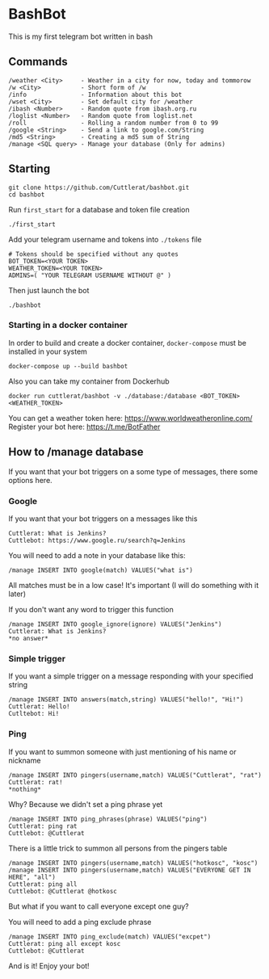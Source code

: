 # BashBot

This is my first telegram bot written in bash

## Commands

```
/weather <City>     - Weather in a city for now, today and tommorow
/w <City>           - Short form of /w
/info               - Information about this bot
/wset <City>        - Set default city for /weather
/ibash <Number>     - Random quote from ibash.org.ru
/loglist <Number>   - Random quote from loglist.net
/roll               - Rolling a random number from 0 to 99
/google <String>    - Send a link to google.com/String
/md5 <String>       - Creating a md5 sum of String
/manage <SQL query> - Manage your database (Only for admins)
```

## Starting

```
git clone https://github.com/Cuttlerat/bashbot.git
cd bashbot
```

Run `first_start` for a database and token file creation

```
./first_start
```

Add your telegram username and tokens into `./tokens` file
```
# Tokens should be specified without any quotes
BOT_TOKEN=<YOUR TOKEN>
WEATHER_TOKEN=<YOUR TOKEN>
ADMINS=( "YOUR TELEGRAM USERNAME WITHOUT @" )
```

Then just launch the bot

```
./bashbot
```

### Starting in a docker container

In order to build and create a docker container, `docker-compose` must be installed in your system

```
docker-compose up --build bashbot
```

Also you can take my container from Dockerhub

```
docker run cuttlerat/bashbot -v ./database:/database <BOT_TOKEN> <WEATHER_TOKEN>
```

You can get a weather token here: https://www.worldweatheronline.com/ <br>
Register your bot here: https://t.me/BotFather

## How to /manage database

If you want that your bot triggers on a some type of messages, there some options here.

### Google

If you want that your bot triggers on a messages like this
```
Cuttlerat: What is Jenkins?
Cuttlebot: https://www.google.ru/search?q=Jenkins
```

You will need to add a note in your database like this:

```
/manage INSERT INTO google(match) VALUES("what is")
```

All matches must be in a low case! It's important (I will do something with it later)

If you don't want any word to trigger this function

```
/manage INSERT INTO google_ignore(ignore) VALUES("Jenkins")
Cuttlerat: What is Jenkins?
*no answer*
```

### Simple trigger

If you want a simple trigger on a message responding with your specified string

```
/manage INSERT INTO answers(match,string) VALUES("hello!", "Hi!")
Cuttlerat: Hello!
Cutltebot: Hi!
```

### Ping

If you want to summon someone with just mentioning of his name or nickname

```
/manage INSERT INTO pingers(username,match) VALUES("Cuttlerat", "rat")
Cuttlerat: rat!
*nothing*
```

Why? Because we didn't set a ping phrase yet

```
/manage INSERT INTO ping_phrases(phrase) VALUES("ping")
Cuttlerat: ping rat
Cuttlebot: @Cuttlerat
```

There is a little trick to summon all persons from the pingers table

```
/manage INSERT INTO pingers(username,match) VALUES("hotkosc", "kosc")
/manage INSERT INTO pingers(username,match) VALUES("EVERYONE GET IN HERE", "all")
Cuttlerat: ping all
Cuttlebot: @Cuttlerat @hotkosc
```

But what if you want to call everyone except one guy?

You will need to add a ping exclude phrase

```
/manage INSERT INTO ping_exclude(match) VALUES("excpet")
Cuttlerat: ping all except kosc
Cuttlebot: @Cuttlerat
```

And is it! Enjoy your bot!
